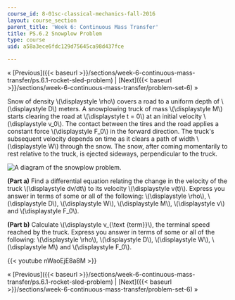 ```yaml
---
course_id: 8-01sc-classical-mechanics-fall-2016
layout: course_section
parent_title: 'Week 6: Continuous Mass Transfer'
title: PS.6.2 Snowplow Problem
type: course
uid: a58a3ece6fdc129d75645ca98d437fce

---
```


« [Previous]({{< baseurl >}}/sections/week-6-continuous-mass-transfer/ps.6.1-rocket-sled-problem) | [Next]({{< baseurl >}}/sections/week-6-continuous-mass-transfer/problem-set-6) »

Snow of density \\(\\displaystyle \\rho\\) covers a road to a uniform depth of \\(\\displaystyle D\\) meters. A snowplowing truck of mass \\(\\displaystyle M\\) starts clearing the road at \\(\\displaystyle t = 0\\) at an initial velocity \\(\\displaystyle v\_0\\). The contact between the tires and the road applies a constant force \\(\\displaystyle F\_0\\) in the forward direction. The truck's subsequent velocity depends on time as it clears a path of width \\(\\displaystyle W\\) through the snow. The snow, after coming momentarily to rest relative to the truck, is ejected sideways, perpendicular to the truck.

![A diagram of the snowplow problem.](/coursemedia/8-01sc-classical-mechanics-fall-2016/2d2498754ef3fd0358ae040f582fb9bd_ls06_02.svg)

**(Part a)** Find a differential equation relating the change in the velocity of the truck \\(\\displaystyle dv/dt\\) to its velocity \\(\\displaystyle v(t)\\). Express you answer in terms of some or all of the following: \\(\\displaystyle \\rho\\), \\(\\displaystyle D\\), \\(\\displaystyle W\\), \\(\\displaystyle M\\), \\(\\displaystyle v\\) and \\(\\displaystyle F\_0\\).

**(Part b)** Calculate \\(\\displaystyle v\_{\\text {term}}\\), the terminal speed reached by the truck. Express you answer in terms of some or all of the following: \\(\\displaystyle \\rho\\), \\(\\displaystyle D\\), \\(\\displaystyle W\\), \\(\\displaystyle M\\) and \\(\\displaystyle F\_0\\).

{{< youtube nWaoEjE8a8M >}}

« [Previous]({{< baseurl >}}/sections/week-6-continuous-mass-transfer/ps.6.1-rocket-sled-problem) | [Next]({{< baseurl >}}/sections/week-6-continuous-mass-transfer/problem-set-6) »